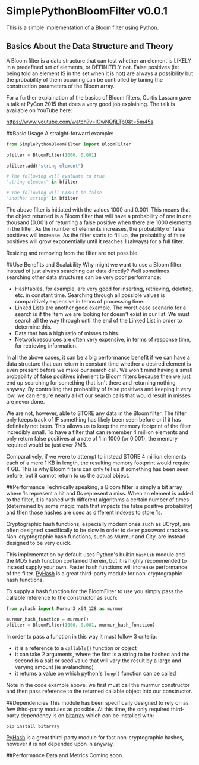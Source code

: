 # SimplePythonBloomFilter v0.0.1
This is a simple implementation of a Bloom filter using Python.

## Basics About the Data Structure and Theory
A Bloom filter is a data structure that can test whether an element is LIKELY in a predefined set of elements, or DEFINITELY not. False positives (ie: being told an element IS in the set when it is not) are always a possibility but the probability of them occuring can be controlled by tuning the construction parameters of the Bloom array.

For a further explaination of the basics of Bloom filters, Curtis Lassam gave a talk at PyCon 2015 that does a very good job explaining. The talk is available on YouTube here:

https://www.youtube.com/watch?v=IGwNQfjLTp0&t=5m45s

##Basic Usage
A straight-forward example:
```python
from SimplePythonBloomFilter import BloomFilter

bfilter = BloomFilter(1000, 0.001)

bfilter.add("string element")

# The following will evaluate to true
"string element" in bfilter

# The following will LIKELY be false
"another string" in bfilter
```

The above filter is initiated with the values 1000 and 0.001. This means that the object returned is a Bloom filter that will have a probability of one in one thousand (0.001) of returning a false positive when there are 1000 elements in the filter. As the number of elements increases, the probability of false positives will increase. As the filter starts to fill up, the probability of false positives will grow exponentially until it reaches 1 (always) for a full filter.

Resizing and removing from the filter are not possible.

##Use Benefits and Scalability
Why might we want to use a Bloom filter instead of just always searching our data directly?
Well sometimes searching other data structures can be very poor performance:
- Hashtables, for example, are very good for inserting, retrieving, deleting, etc. in constant time. Searching through all possible values is comparitively expensive in terms of processing time.
- Linked Lists are another good example. The worst case scenario for a search is if the item we are looking for doesn't exist in our list. We must search all the way through until the end of the Linked List in order to determine this.
- Data that has a high ratio of misses to hits.
- Network resources are often very expensive, in terms of response time, for retrieving information.

In all the above cases, it can be a big performance benefit if we can have a data structure that can return in constant time whether a desired element is even present before we make our search call. We won't mind having a small probability of false positives inherient to Bloom filters because then we just end up searching for something that isn't there and returning nothing anyway. By controlling that probability of false positives and keeping it very low, we can ensure nearly all of our search calls that would result in misses are never done.

We are not, however, able to STORE any data in the Bloom filter. The filter only keeps track of IF something has likely been seen before or if it has definitely not been. This allows us to keep the memory footprint of the filter incredibly small. To have a filter that can remember 4 million elements and only return false positives at a rate of 1 in 1000 (or 0.001), the memory required would be just over 7MB.

Comparatively, if we were to attempt to instead STORE 4 million elements each of a mere 1 KB in length, the resulting memory footprint would require 4 GB. This is why Bloom filters can only tell us if something has been seen before, but it cannot return to us the actual object.

##Performance
Technically speaking, a Bloom filter is simply a bit array where 1s represent a hit and 0s represent a miss. When an element is added to the filter, it is hashed with different algorithms a certain number of times (determined by some magic math that impacts the false positive probability) and then those hashes are used as different indexes to store 1s.

Cryptographic hash functions, especially modern ones such as BCrypt, are often designed specifically to be slow in order to deter password crackers. Non-cryptographic hash functions, such as Murmur and City, are instead designed to be very quick.

This implementation by default uses Python's builtin `hashlib` module and the MD5 hash function contained therein, but it is highly recommended to instead supply your own. Faster hash functions will increase performance of the filter. <a href="https://github.com/flier/pyfasthash">PyHash</a> is a great third-party module for non-cryptographic hash functions.

To supply a hash function for the BloomFilter to use you simply pass the callable reference to the constructor as such:
```python
from pyhash import Murmur3_x64_128 as murmur

murmur_hash_function = murmur()
bfilter = BloomFilter(1000, 0.001, murmur_hash_function)
```

In order to pass a function in this way it must follow 3 criteria:
- it is a reference to a `callable()` function or object
- it can take 2 arguments, where the first is a string to be hashed and the second is a salt or seed value that will vary the result by a large and varying amount (ie avalanching)
- it returns a value on which python's `long()` function can be called

Note in the code example above, we first must call the murmur constructor and then pass reference to the returned callable object into our constructor.

##Dependencies
This module has been specifically designed to rely on as few third-party modules as possible. At this time, the only required third-party dependency is on <a href="https://github.com/ilanschnell/bitarray">bitarray</a> which can be installed with:

`pip install bitarray`

<a href="https://github.com/flier/pyfasthash">PyHash</a> is a great third-party module for fast non-cryptographic hashes, however it is not depended upon in anyway.

##Performance Data and Metrics
Coming soon.
